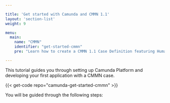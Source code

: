 ```yaml
---

title: 'Get started with Camunda and CMMN 1.1'
layout: 'section-list'
weight: 9

menu:
  main:
    name: "CMMN"
    identifier: "get-started-cmmn"
    pre: "Learn how to create a CMMN 1.1 Case Definition featuring Human Tasks, Sentries and Milestones. Package it as a web application and deploy it on Apache Tomcat Server."

---
```


This tutorial guides you through setting up Camunda Platform and developing your first application with a CMMN case.

{{< get-code repo="camunda-get-started-cmmn" >}}

You will be guided through the following steps:
